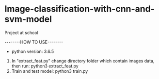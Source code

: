 # Image-classification-with-cnn-and-svm-model
 Project at school
 
 --------HOW TO USE--------
 - python version: 3.6.5
 1. In "extract_feat.py" change directory folder which contain images data, then run: python3 extract_feat.py
 2. Train and test model: python3 train.py
